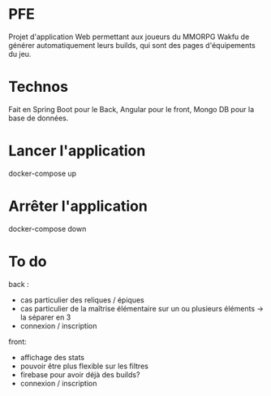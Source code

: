 # PFE 
Projet d'application Web permettant aux joueurs du MMORPG Wakfu de générer automatiquement leurs builds, qui sont des pages d'équipements du jeu.

# Technos
Fait en Spring Boot pour le Back, Angular pour le front, Mongo DB pour la base de données.

# Lancer l'application
docker-compose up

# Arrêter l'application
docker-compose down

# To do
back :
- cas particulier des reliques / épiques
- cas particulier de la maîtrise élémentaire sur un ou plusieurs éléments -> la séparer en 3
- connexion / inscription

front:
- affichage des stats
- pouvoir être plus flexible sur les filtres
- firebase pour avoir déjà des builds?
- connexion / inscription
